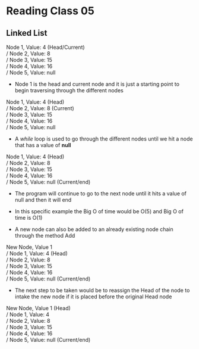 # Reading Class 05

## Linked List

Node 1, Value: 4 (Head/Current)
                \
                /
Node 2, Value: 8
                \
                /
Node 3, Value: 15
                \
                /
Node 4, Value: 16
                \
                /
Node 5, Value: null

- Node 1 is the head and current node and it is just a starting point to begin traversing through the different nodes

Node 1, Value: 4 (Head)
                \
                /
Node 2, Value: 8 (Current)
                \
                /
Node 3, Value: 15
                \
                /
Node 4, Value: 16
                \
                /
Node 5, Value: null

- A *while* loop is used to go through the different nodes until we hit a node that has a value of **null**

Node 1, Value: 4 (Head)
                \
                /
Node 2, Value: 8 
                \
                /
Node 3, Value: 15
                \
                /
Node 4, Value: 16
                \
                /
Node 5, Value: null (Current/end)

- The program will continue to go to the next node until it hits a value of null and then it will end

- In this specific example the Big O of time would be O(5) and Big O of time is O(1)

- A new node can also be added to an already existing node chain through the method Add

New Node, Value 1
                  \
                  /
Node 1, Value: 4 (Head)
                \
                /
Node 2, Value: 8 
                \
                /
Node 3, Value: 15
                \
                /
Node 4, Value: 16
                \
                /
Node 5, Value: null (Current/end)

- The next step to be taken would be to reassign the Head of the node to intake the new node if it is placed before the original Head node

New Node, Value 1 (Head)
                \
                /
Node 1, Value: 4
                \
                /
Node 2, Value: 8 
                \
                /
Node 3, Value: 15
                \
                /
Node 4, Value: 16
                \
                /
Node 5, Value: null (Current/end)

